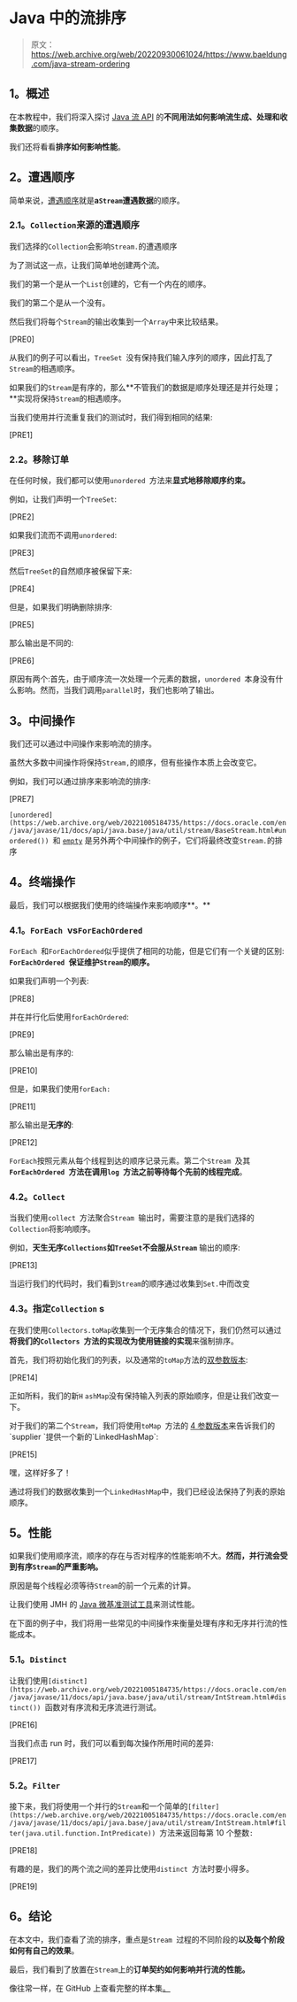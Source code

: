 # Java 中的流排序

> 原文：<https://web.archive.org/web/20220930061024/https://www.baeldung.com/java-stream-ordering>

## **1。概述**

在本教程中，我们将深入探讨 [Java 流 API](/web/20221005184735/https://www.baeldung.com/java-8-streams-introduction) 的**不同用法如何影响流生成、处理和收集数据**的顺序。

我们还将看看**排序如何影响性能**。

## **2。遭遇顺序**

简单来说，[遭遇顺序](https://web.archive.org/web/20221005184735/https://docs.oracle.com/en/java/javase/11/docs/api/java.base/java/util/stream/package-summary.html#Ordering)就是**a`Stream`遭遇数据**的顺序。

### **2.1。`Collection`来源**的遭遇顺序

我们选择的`Collection`会影响`Stream.`的遭遇顺序

为了测试这一点，让我们简单地创建两个流。

我们的第一个是从一个`List`创建的，它有一个内在的顺序。

我们的第二个是从一个没有。

然后我们将每个`Stream`的输出收集到一个`Array`中来比较结果。

[PRE0]

从我们的例子可以看出，`TreeSet `没有保持我们输入序列的顺序，因此打乱了`Stream`的相遇顺序。

如果我们的`Stream`是有序的，那么**不管我们的数据是顺序处理还是并行处理；**实现将保持`Stream`的相遇顺序。

当我们使用并行流重复我们的测试时，我们得到相同的结果:

[PRE1]

### **2.2。移除订单**

在任何时候，我们都可以使用`unordered `方法来**显式地移除顺序约束。**

例如，让我们声明一个`TreeSet`:

[PRE2]

如果我们流而不调用`unordered`:

[PRE3]

然后`TreeSet`的自然顺序被保留下来:

[PRE4]

但是，如果我们明确删除排序:

[PRE5]

那么输出是不同的:

[PRE6]

原因有两个:首先，由于顺序流一次处理一个元素的数据，`unordered `本身没有什么影响。然而，当我们调用`parallel`时，我们也影响了输出。

## **3。中间操作**

我们还可以通过中间操作来影响流的排序。

虽然大多数中间操作将保持`Stream,`的顺序，但有些操作本质上会改变它。

例如，我们可以通过排序来影响流的排序:

[PRE7]

`[unordered](https://web.archive.org/web/20221005184735/https://docs.oracle.com/en/java/javase/11/docs/api/java.base/java/util/stream/BaseStream.html#unordered()) `和 [`empty`](https://web.archive.org/web/20221005184735/https://docs.oracle.com/en/java/javase/11/docs/api/java.base/java/util/stream/IntStream.html#empty()) 是另外两个中间操作的例子，它们将最终改变`Stream.`的排序

## **4。终端操作**

最后，我们可以根据我们使用的终端操作来影响顺序**。**

### **4.1。`ForEach `vs`ForEachOrdered`**

`ForEach `和`ForEachOrdered`似乎提供了相同的功能，但是它们有一个关键的区别: **`ForEachOrdered `保证维护`Stream`的顺序。**

如果我们声明一个列表:

[PRE8]

并在并行化后使用`forEachOrdered`:

[PRE9]

那么输出是有序的:

[PRE10]

但是，如果我们使用`forEach:`

[PRE11]

那么输出是**无序的**:

[PRE12]

`ForEach`按照元素从每个线程到达的顺序记录元素。第二个`Stream `及其 **`ForEachOrdered `方法在调用`log `方法之前等待每个先前的线程完成**。

### **4.2。`Collect`**

当我们使用`collect `方法聚合`Stream `输出时，需要注意的是我们选择的`Collection`将影响顺序。

例如，**天生无序`Collections`如`TreeSet`不会服从`Stream`** 输出的顺序:

[PRE13]

当运行我们的代码时，我们看到`Stream`的顺序通过收集到`Set.`中而改变

### **4.3。指定`Collection` s**

在我们使用`Collectors.toMap`收集到一个无序集合的情况下，我们仍然可以通过**将我们的`Collectors `方法的实现改为使用链接的实现**来强制排序。

首先，我们将初始化我们的列表，以及通常的`toMap`方法的[双参数版本](https://web.archive.org/web/20221005184735/https://docs.oracle.com/en/java/javase/12/docs/api/java.base/java/util/stream/Collectors.html#toMap(java.util.function.Function,java.util.function.Function)):

[PRE14]

正如所料，我们的新`H` `ashMap`没有保持输入列表的原始顺序，但是让我们改变一下。

对于我们的第二个`Stream`，我们将使用`toMap `方法的 [4 参数版本](https://web.archive.org/web/20221005184735/https://docs.oracle.com/en/java/javase/12/docs/api/java.base/java/util/stream/Collectors.html#toMap(java.util.function.Function,java.util.function.Function,java.util.function.BinaryOperator,java.util.function.Supplier))来告诉我们的`supplier `提供一个新的`LinkedHashMap`:

[PRE15]

嘿，这样好多了！

通过将我们的数据收集到一个`LinkedHashMap`中，我们已经设法保持了列表的原始顺序。

## **5。性能**

如果我们使用顺序流，顺序的存在与否对程序的性能影响不大。**然而，并行流会受到有序`Stream`的严重影响。**

原因是每个线程必须等待`Stream`的前一个元素的计算。

让我们使用 JMH 的 [Java 微基准测试工具](/web/20221005184735/https://www.baeldung.com/java-microbenchmark-harness)来测试性能。

在下面的例子中，我们将用一些常见的中间操作来衡量处理有序和无序并行流的性能成本。

### **5.1。`Distinct`**

让我们使用`[distinct](https://web.archive.org/web/20221005184735/https://docs.oracle.com/en/java/javase/11/docs/api/java.base/java/util/stream/IntStream.html#distinct()) `函数对有序流和无序流进行测试。

[PRE16]

当我们点击 run 时，我们可以看到每次操作所用时间的差异:

[PRE17]

### **5.2。`Filter`** 

接下来，我们将使用一个并行的`Stream`和一个简单的`[filter](https://web.archive.org/web/20221005184735/https://docs.oracle.com/en/java/javase/11/docs/api/java.base/java/util/stream/IntStream.html#filter(java.util.function.IntPredicate)) `方法来返回每第 10 个整数`:`

[PRE18]

有趣的是，我们的两个流之间的差异比使用`distinct `方法时要小得多。

[PRE19]

## **6。结论**

在本文中，我们查看了流的排序，重点是`Stream `过程的不同阶段的**以及每个阶段如何有自己的效果**。

最后，我们看到了放置在`Stream`上的**订单契约如何影响并行流的性能。**

像往常一样，在 GitHub 上查看完整的样本集[。](https://web.archive.org/web/20221005184735/https://github.com/eugenp/tutorials/tree/master/core-java-modules/core-java-streams)